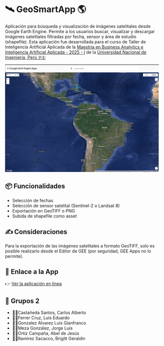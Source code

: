 # 🛰️ GeoSmartApp 🌎
Aplicación para búsqueda y visualización de imágenes satelitales desde Google Earth Engine. Permite a los usuarios buscar, visualizar y descargar imágenes satelitales filtradas por fecha, sensor y área de estudio (shapefile). Esta aplicación fue desarrollada para el curso de Taller de Inteligencia Artificial Aplicada de la [Maestría en Business Analytics e Inteligencia Artificial Aplicada - 2025 - I](https://posgrado.uni.edu.pe/index.php/maestria-landing/landing-mbaiaa) de la [Universidad Nacional de Ingeniería, Perú 🇵🇪](https://admision.uni.edu.pe/)



![Logo GeoSmartApp](https://github.com/lefcgis/GeoSmartApp/blob/main/Screenshot_1.png?raw=true)


## 📦 Funcionalidades

- Selección de fechas
- Selección de sensor satelital (Sentinel-2 o Landsat 8)
- Exportación en GeoTIFF o PNG
- Subida de shapefile como asset

## ✍️ Consideraciones

Para la exportación de las imágenes satelitales a formato GeoTIFF, solo es posible realizarlo desde el Editor de GEE (por seguridad, GEE Apps no lo permite).


## 🔗 Enlace a la App

👉 [Ver la aplicación en línea](https://ee-lefcgis.projects.earthengine.app/view/geosmartappstake)


## 🔗 Grupos 2
- 🧑‍💻Castañeda Santos, Carlos Alberto
- 🧑‍💻Ferrer Cruz, Luis Eduardo
- 🧑‍💻Gonzalez Alvarez Luis Gianfranco
- 🧑‍💻Meza González, Jorge Luis
- 🧑‍💻Ortiz Campaña, Abel de Jesús
- 👩‍💻Ramírez Sacacco, Brigitt Geraldin
